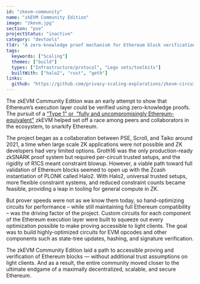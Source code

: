 ```yaml
---
id: "zkevm-community"
name: "zkEVM Community Edition"
image: "zkevm.jpg"
section: "pse"
projectStatus: "inactive"
category: "devtools"
tldr: "A zero-knowledge proof mechanism for Ethereum block verification."
tags:
  keywords: ["Scaling"]
  themes: ["build"]
  types: ["Infrastructure/protocol", "Lego sets/toolkits"]
  builtWith: ["halo2", "rust", "geth"]
links:
  github: "https://github.com/privacy-scaling-explorations/zkevm-circuits"
---
```


The zkEVM Community Edition was an early attempt to show that Ethereum’s execution layer could be verified using zero-knowledge proofs.  The pursuit of a [“Type 1” or  "fully and uncompromisingly Ethereum-equivalent"](https://vitalik.eth.limo/general/2022/08/04/zkevm.html) zkEVM helped set off a race among peers and collaborators in the ecosystem, to snarkify Ethereum.

The project began as a collaboration between PSE, Scroll, and Taiko around 2021, a time when large scale ZK applications were not possible and ZK developers had very limited options. Groth16 was the only production-ready zkSNARK proof system but required per-circuit trusted setups, and the rigidity of R1CS meant constraint blowup. However, a viable path toward full validation of Ethereum blocks seemed to open up with the Zcash instantiation of PLONK called Halo2. With Halo2, universal trusted setups, more flexible constraint systems, and reduced constraint counts became feasible, providing a leap in tooling for general compute in ZK.

But prover speeds were not as we know them today, so hand-optimizing circuits for performance – while still maintaining full Ethereum compatibility – was the driving factor of the project. Custom circuits for each component of the Ethereum execution layer were built to squeeze out every optimization possible to make proving accessible to light clients. The goal was to build highly-optimized circuits for EVM opcodes and other components such as state-tree updates, hashing, and signature verification.

The zkEVM Community Edition laid a path to accessible proving and verification of Ethereum blocks — without additional trust assumptions on light clients. And as a result, the entire community moved closer to the ultimate endgame of a maximally decentralized, scalable, and secure Ethereum.
